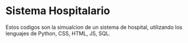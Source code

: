 # Sistema Hospitalario
Estos codigos son la simualcion de un sistema de hospital, utilizando los lenguajes de Python, CSS, HTML, JS, SQL.

